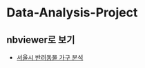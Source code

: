 # Data-Analysis-Project

## nbviewer로 보기 
* [서울시 반려동물 가구 분석](https://nbviewer.jupyter.org/gist/octobre19/f63f28180e0733ef16a593d2a1b6c9b4/%EC%84%9C%EC%9A%B8%EC%8B%9C%20%EB%B0%98%EB%A0%A4%EB%8F%99%EB%AC%BC%20%EA%B0%80%EA%B5%AC%20%EB%B6%84%EC%84%9D.ipynb)
